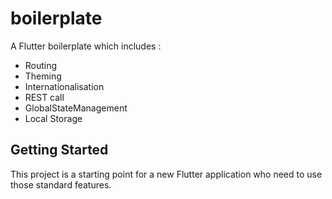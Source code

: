 # boilerplate

A Flutter boilerplate which includes :
 - Routing
 - Theming
 - Internationalisation
 - REST call
 - GlobalStateManagement
 - Local Storage
 
## Getting Started

This project is a starting point for a new Flutter application who need to use those standard features.
